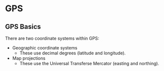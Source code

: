 # GPS

## GPS Basics

There are two coordinate systems within GPS:
- Geographic coordinate systems
	- These use decimal degrees (latitude and longitude).
- Map projections
	- These use the Universal Transferse Mercator (easting and northing).

